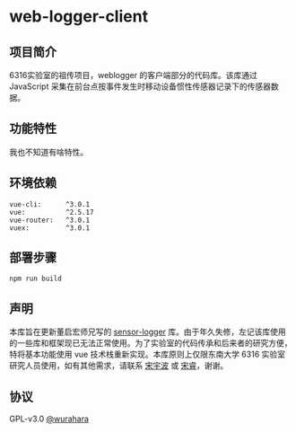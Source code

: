 # web-logger-client

## 项目简介

6316实验室的祖传项目，weblogger 的客户端部分的代码库。该库通过 JavaScript 采集在前台点按事件发生时移动设备惯性传感器记录下的传感器数据。

## 功能特性

我也不知道有啥特性。

## 环境依赖

```
vue-cli:      ^3.0.1
vue:          ^2.5.17
vue-router:   ^3.0.1
vuex:         ^3.0.1
```

## 部署步骤

```
npm run build
```

## 声明

本库旨在更新董启宏师兄写的 [sensor-logger](https://github.com/qhdong/sensor-logger) 库。由于年久失修，左记该库使用的一些库和框架现已无法正常使用。为了实验室的代码传承和后来者的研究方便，特将基本功能使用 vue 技术栈重新实现。本库原则上仅限东南大学 6316 实验室研究人员使用，如有其他需求，请联系 [宋宇波](mailto:songyubo@seu.edu.cn) 或 [宋睿](mailto:songrui@seu.edu.cn)，谢谢。

## 协议

GPL-v3.0
[@wurahara](https://github.com/wurahara)
